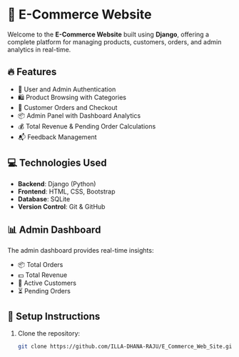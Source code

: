 # 🛒 E-Commerce Website

Welcome to the **E-Commerce Website** built using **Django**, offering a complete platform for managing products, customers, orders, and admin analytics in real-time.

## 🔥 Features

- 👥 User and Admin Authentication
- 🛍️ Product Browsing with Categories
- 🧾 Customer Orders and Checkout
- 📦 Admin Panel with Dashboard Analytics
- 💰 Total Revenue & Pending Order Calculations
- 📬 Feedback Management

## 💻 Technologies Used

- **Backend**: Django (Python)
- **Frontend**: HTML, CSS, Bootstrap
- **Database**: SQLite
- **Version Control**: Git & GitHub

## 📊 Admin Dashboard

The admin dashboard provides real-time insights:
- 📦 Total Orders
- 💵 Total Revenue
- 👤 Active Customers
- ⏳ Pending Orders

## 🚀 Setup Instructions

1. Clone the repository:
   ```bash
   git clone https://github.com/ILLA-DHANA-RAJU/E_Commerce_Web_Site.git
